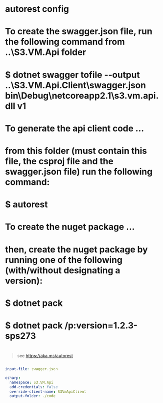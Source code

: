# autorest config

# To create the swagger.json file, run the following command from ..\S3.VM.Api folder
#     $ dotnet swagger tofile --output ..\S3.VM.Api.Client\swagger.json bin\Debug\netcoreapp2.1\s3.vm.api.dll v1
#
# To generate the api client code ...
#   from this folder (must contain this file, the csproj file and the swagger.json file) run the following command:
#     $ autorest
#
# To create the nuget package ...
#   then, create the nuget package by running one of the following (with/without designating a version):
#     $ dotnet pack
#     $ dotnet pack /p:version=1.2.3-sps273
#


> see https://aka.ms/autorest

``` yaml

input-file: swagger.json

csharp:
  namespace: S3.VM.Api
  add-credentials: false
  override-client-name: S3VmApiClient
  output-folder: ./code

```